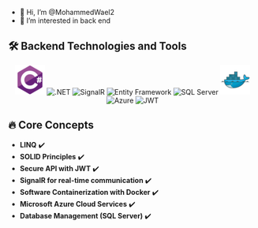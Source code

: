 - 👋 Hi, I’m @MohammedWael2  
- 👀 I’m interested in back end  

## 🛠️ Backend Technologies and Tools  

<p align="center">
  <!-- C# -->
  <img src="https://raw.githubusercontent.com/devicons/devicon/master/icons/csharp/csharp-original.svg" alt="C#" width="60" height="60"/> 
  <!-- .NET -->
  <img src="https://upload.wikimedia.org/wikipedia/commons/e/ee/.NET_Core_Logo.svg" alt=".NET" width="60" height="60"/>
  <!-- SignalR -->
  <img src="https://upload.wikimedia.org/wikipedia/commons/b/b3/SignalR_Logo.svg" alt="SignalR" width="60" height="60"/>
  <!-- Entity Framework -->
  <img src="https://avatars.githubusercontent.com/u/9141961?s=200&v=4" alt="Entity Framework" width="60" height="60"/>
  <!-- SQL Server -->
  <img src="https://www.svgrepo.com/show/303229/microsoft-sql-server-logo.svg" alt="SQL Server" width="60" height="60"/>
  <!-- Docker -->
  <img src="https://raw.githubusercontent.com/devicons/devicon/master/icons/docker/docker-original.svg" alt="Docker" width="60" height="60"/>
  <!-- Azure -->
  <img src="https://upload.wikimedia.org/wikipedia/commons/a/a8/Microsoft_Azure_Logo.svg" alt="Azure" width="60" height="60"/>
  <!-- JWT -->
  <img src="https://raw.githubusercontent.com/auth0/styleguide/master/lib/logos/img/jwt/jwt.svg" alt="JWT" width="60" height="60"/>
</p>

## 🔥 Core Concepts  
- **LINQ** ✔️  
- **SOLID Principles** ✔️  
- **Secure API with JWT** ✔️  
- **SignalR for real-time communication** ✔️  
- **Software Containerization with Docker** ✔️  
- **Microsoft Azure Cloud Services** ✔️  
- **Database Management (SQL Server)** ✔️  
